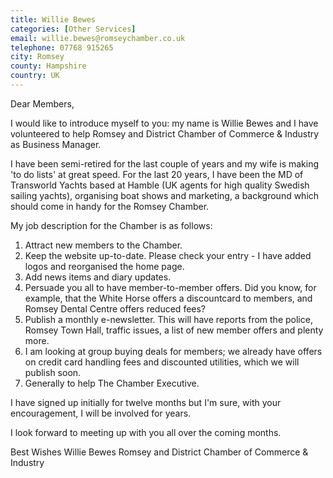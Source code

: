 ```yaml
---
title: Willie Bewes
categories: [Other Services]
email: willie.bewes@romseychamber.co.uk
telephone: 07768 915265
city: Romsey
county: Hampshire
country: UK
---
```

Dear Members,

I would like to introduce myself to you: my name is Willie Bewes and I have volunteered to help Romsey and District Chamber of Commerce & Industry as Business Manager.

I have been semi-retired for the last couple of years and my wife is making 'to do lists' at great speed. For the last 20 years, I have been the MD of Transworld Yachts based at Hamble (UK agents for high quality Swedish sailing yachts), organising boat shows and marketing, a background which should come in handy for the Romsey Chamber.

My job description for the Chamber is as follows:

1. Attract new members to the Chamber.
2. Keep the website up-to-date. Please check your entry - I have added logos and reorganised the home page.
3. Add news items and diary updates.
4. Persuade you all to have member-to-member offers. Did you know, for example, that the White Horse offers a discountcard to members, and Romsey Dental Centre offers reduced fees?
5. Publish a monthly e-newsletter. This will have reports from the police, Romsey Town Hall, traffic issues, a list of new member offers and plenty more.
6. I am looking at group buying deals for members; we already have offers on credit card handling fees and discounted utilities, which we will publish soon.
7. Generally to help The Chamber Executive.

I have signed up initially for twelve months but I'm sure, with your encouragement, I will be involved for years.

I look forward to meeting up with you all over the coming months.

Best Wishes
Willie Bewes
Romsey and District Chamber of Commerce & Industry
